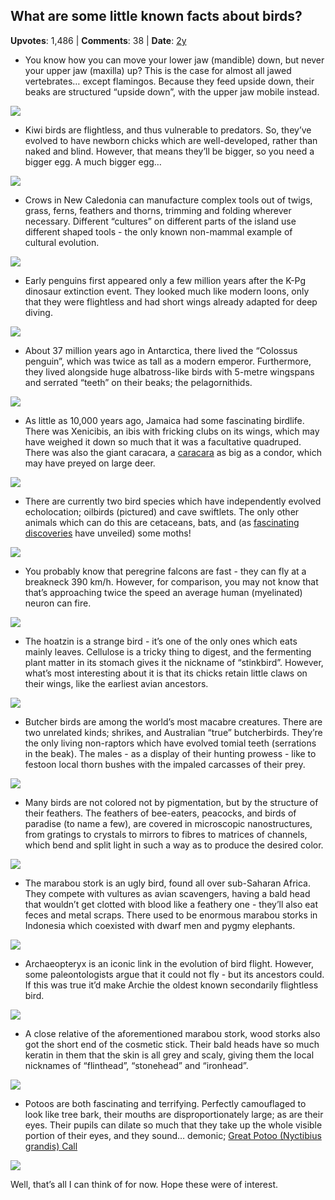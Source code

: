 ## What are some little known facts about birds?
    
**Upvotes**: 1,486 | **Comments**: 38 | **Date**: [2y](https://www.quora.com/What-are-some-little-known-facts-about-birds/answer/Gary-Meaney)

*   You know how you can move your lower jaw (mandible) down, but never your upper jaw (maxilla) up? This is the case for almost all jawed vertebrates… except flamingos. Because they feed upside down, their beaks are structured “upside down”, with the upper jaw mobile instead.

![](https://qph.fs.quoracdn.net/main-qimg-579b4c4f2e8a3fb40653c374004d99c7-lq)

*   Kiwi birds are flightless, and thus vulnerable to predators. So, they’ve evolved to have newborn chicks which are well-developed, rather than naked and blind. However, that means they’ll be bigger, so you need a bigger egg. A much bigger egg…

![](https://qph.fs.quoracdn.net/main-qimg-72d28692a5a08112361b27bccc2a825f-lq)

*   Crows in New Caledonia can manufacture complex tools out of twigs, grass, ferns, feathers and thorns, trimming and folding wherever necessary. Different “cultures” on different parts of the island use different shaped tools - the only known non-mammal example of cultural evolution.

![](https://qph.fs.quoracdn.net/main-qimg-4a1c73c2063adf70b926c7526b914ba5-lq)

*   Early penguins first appeared only a few million years after the K-Pg dinosaur extinction event. They looked much like modern loons, only that they were flightless and had short wings already adapted for deep diving.

![](https://qph.fs.quoracdn.net/main-qimg-93a4ea5726f5933fae56374149728a78-lq)

*   About 37 million years ago in Antarctica, there lived the “Colossus penguin”, which was twice as tall as a modern emperor. Furthermore, they lived alongside huge albatross-like birds with 5-metre wingspans and serrated “teeth” on their beaks; the pelagornithids.

![](https://qph.fs.quoracdn.net/main-qimg-efba7ce1c98f806cf44173f8de0ce867-lq)

*   As little as 10,000 years ago, Jamaica had some fascinating birdlife. There was Xenicibis, an ibis with fricking clubs on its wings, which may have weighed it down so much that it was a facultative quadruped. There was also the giant caracara, a [caracara](https://en.wikipedia.org/wiki/Caracara "en.wikipedia.org") as big as a condor, which may have preyed on large deer.

![](https://qph.fs.quoracdn.net/main-qimg-17a5d9c546b2b8031a8d5a4a36683643-lq)

*   There are currently two bird species which have independently evolved echolocation; oilbirds (pictured) and cave swiftlets. The only other animals which can do this are cetaceans, bats, and (as [fascinating discoveries](http://www.lapshin.iitp.ru/lapsh98e.pdf "www.lapshin.iitp.ru") have unveiled) some moths!

![](https://qph.fs.quoracdn.net/main-qimg-013984d6b6dfa996589ecf0b30f0d65e-lq)

*   You probably know that peregrine falcons are fast - they can fly at a breakneck 390 km/h. However, for comparison, you may not know that that’s approaching twice the speed an average human (myelinated) neuron can fire.

![](https://qph.fs.quoracdn.net/main-qimg-b38fd3a61f1bd14fd1db04d51a981e42-pjlq)

*   The hoatzin is a strange bird - it’s one of the only ones which eats mainly leaves. Cellulose is a tricky thing to digest, and the fermenting plant matter in its stomach gives it the nickname of “stinkbird”. However, what’s most interesting about it is that its chicks retain little claws on their wings, like the earliest avian ancestors.

![](https://qph.fs.quoracdn.net/main-qimg-bfedfb5710fc516e51506517d228ea49.webp)

*   Butcher birds are among the world’s most macabre creatures. There are two unrelated kinds; shrikes, and Australian “true” butcherbirds. They’re the only living non-raptors which have evolved tomial teeth (serrations in the beak). The males - as a display of their hunting prowess - like to festoon local thorn bushes with the impaled carcasses of their prey.

![](https://qph.fs.quoracdn.net/main-qimg-3db8c1b0f54734bcd94504d68a209871-lq)

*   Many birds are not colored not by pigmentation, but by the structure of their feathers. The feathers of bee-eaters, peacocks, and birds of paradise (to name a few), are covered in microscopic nanostructures, from gratings to crystals to mirrors to fibres to matrices of channels, which bend and split light in such a way as to produce the desired color.

![](https://qph.fs.quoracdn.net/main-qimg-93004b0e7c926193bb8469cb95307bbb-lq)

*   The marabou stork is an ugly bird, found all over sub-Saharan Africa. They compete with vultures as avian scavengers, having a bald head that wouldn’t get clotted with blood like a feathery one - they’ll also eat feces and metal scraps. There used to be enormous marabou storks in Indonesia which coexisted with dwarf men and pygmy elephants.

![](https://qph.fs.quoracdn.net/main-qimg-8db9a28f06e499e03e307d1dd9dabe22-lq)

*   Archaeopteryx is an iconic link in the evolution of bird flight. However, some paleontologists argue that it could not fly - but its ancestors could. If this was true it’d make Archie the oldest known secondarily flightless bird.

![](https://qph.fs.quoracdn.net/main-qimg-2f4e584811f3dcbc6ceda427ae4a8dbd-lq)

*   A close relative of the aforementioned marabou stork, wood storks also got the short end of the cosmetic stick. Their bald heads have so much keratin in them that the skin is all grey and scaly, giving them the local nicknames of “flinthead”, “stonehead” and “ironhead”.

![](https://qph.fs.quoracdn.net/main-qimg-1d8143bdc2cb3b9b7563340131740977-lq)

*   Potoos are both fascinating and terrifying. Perfectly camouflaged to look like tree bark, their mouths are disproportionately large; as are their eyes. Their pupils can dilate so much that they take up the whole visible portion of their eyes, and they sound… demonic; [Great Potoo (Nyctibius grandis) Call](https://www.hbw.com/ibc/sound/great-potoo-nyctibius-grandis/call "www.hbw.com")

![](https://qph.fs.quoracdn.net/main-qimg-184a051180c49d05156dc21b94cddbe5-lq)

Well, that’s all I can think of for now. Hope these were of interest.

